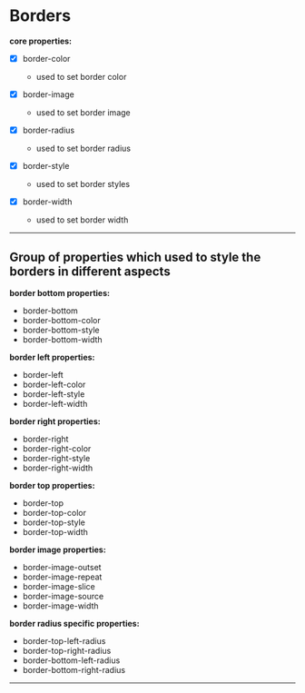 # Borders

**core properties:**

- [x] border-color

  - used to set border color

- [x] border-image

  - used to set border image

- [x] border-radius

  - used to set border radius

- [x] border-style

  - used to set border styles

- [x] border-width

  - used to set border width

---

## Group of properties which used to style the borders in different aspects

**border bottom properties:**

- border-bottom
- border-bottom-color
- border-bottom-style
- border-bottom-width

**border left properties:**

- border-left
- border-left-color
- border-left-style
- border-left-width

**border right properties:**

- border-right
- border-right-color
- border-right-style
- border-right-width

**border top properties:**

- border-top
- border-top-color
- border-top-style
- border-top-width

**border image properties:**

- border-image-outset
- border-image-repeat
- border-image-slice
- border-image-source
- border-image-width

**border radius specific properties:**

- border-top-left-radius
- border-top-right-radius
- border-bottom-left-radius
- border-bottom-right-radius

---
